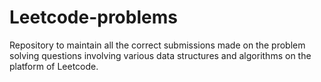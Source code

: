 # Leetcode-problems
Repository to maintain all the correct submissions made on the problem solving questions involving various data structures and algorithms on the platform of Leetcode.
